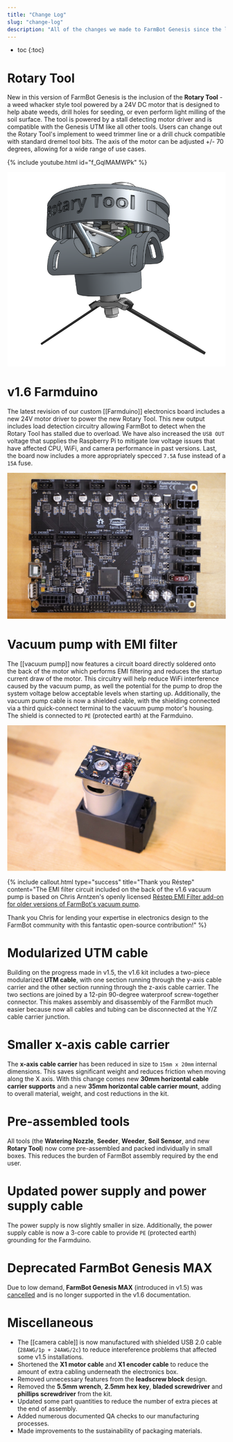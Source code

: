 ```yaml
---
title: "Change Log"
slug: "change-log"
description: "All of the changes we made to FarmBot Genesis since the last version"
---
```


* toc
{:toc}

# Rotary Tool

New in this version of FarmBot Genesis is the inclusion of the **Rotary Tool** - a weed whacker style tool powered by a 24V DC motor that is designed to help abate weeds, drill holes for seeding, or even perform light milling of the soil surface. The tool is powered by a stall detecting motor driver and is compatible with the Genesis UTM like all other tools. Users can change out the Rotary Tool's implement to weed trimmer line or a drill chuck compatible with standard dremel tool bits. The axis of the motor can be adjusted +/- 70 degrees, allowing for a wide range of use cases.

{% include youtube.html id="f_GqlMAMWPk" %}

![rotary tool](_images/rotary_tool.png)

# v1.6 Farmduino

The latest revision of our custom [[Farmduino]] electronics board includes a new 24V motor driver to power the new Rotary Tool. This new output includes load detection circuitry allowing FarmBot to detect when the Rotary Tool has stalled due to overload. We have also increased the `USB OUT` voltage that supplies the Raspberry Pi to mitigate low voltage issues that have affected CPU, WiFi, and camera performance in past versions. Last, the board now includes a more appropriately specced `7.5A` fuse instead of a `15A` fuse.

![farmduino v1.6](_images/farmduino.jpg)

# Vacuum pump with EMI filter

The [[vacuum pump]] now features a circuit board directly soldered onto the back of the motor which performs EMI filtering and reduces the startup current draw of the motor. This circuitry will help reduce WiFi interference caused by the vacuum pump, as well the potential for the pump to drop the system voltage below acceptable levels when starting up. Additionally, the vacuum pump cable is now a shielded cable, with the shielding connected via a third quick-connect terminal to the vacuum pump motor's housing. The shield is connected to `PE` (protected earth) at the Farmduino.

![vacuum pump with EMI filter](_images/vacuum_pump.jpg)

{%
include callout.html
type="success"
title="Thank you Réstep"
content="The EMI filter circuit included on the back of the v1.6 vacuum pump is based on Chris Arntzen's openly licensed [Réstep EMI Filter add-on for older versions of FarmBot's vacuum pump](https://www.restep.eco/emi-filter).

Thank you Chris for lending your expertise in electronics design to the FarmBot community with this fantastic open-source contribution!"
%}

# Modularized UTM cable

Building on the progress made in v1.5, the v1.6 kit includes a two-piece modularized **UTM cable**, with one section running through the y-axis cable carrier and the other section running through the z-axis cable carrier. The two sections are joined by a 12-pin 90-degree waterproof screw-together connector. This makes assembly and disassembly of the FarmBot much easier because now all cables and tubing can be disconnected at the Y/Z cable carrier junction.

# Smaller x-axis cable carrier

The **x-axis cable carrier** has been reduced in size to `15mm x 20mm` internal dimensions. This saves significant weight and reduces friction when moving along the X axis. With this change comes new **30mm horizontal cable carrier supports** and a new **35mm horizontal cable carrier mount**, adding to overall material, weight, and cost reductions in the kit.

# Pre-assembled tools

All tools (the **Watering Nozzle**, **Seeder**, **Weeder**, **Soil Sensor**, and new **Rotary Tool**) now come pre-assembled and packed individually in small boxes. This reduces the burden of FarmBot assembly required by the end user.

# Updated power supply and power supply cable

The power supply is now slightly smaller in size. Additionally, the power supply cable is now a 3-core cable to provide `PE` (protected earth) grounding for the Farmduino.

# Deprecated FarmBot Genesis MAX

Due to low demand, **FarmBot Genesis MAX** (introduced in v1.5) was [cancelled](https://farm.bot/blogs/news/putting-farmbot-genesis-max-and-express-max-on-hold) and is no longer supported in the v1.6 documentation.

# Miscellaneous

* The [[camera cable]] is now manufactured with shielded USB 2.0 cable (`28AWG/1p + 24AWG/2c`) to reduce intereference problems that affected some v1.5 installations.
* Shortened the **X1 motor cable** and **X1 encoder cable** to reduce the amount of extra cabling underneath the electronics box.
* Removed unnecessary features from the **leadscrew block** design.
* Removed the **5.5mm wrench**, **2.5mm hex key**, **bladed screwdriver** and **phillips screwdriver** from the kit.
* Updated some part quantities to reduce the number of extra pieces at the end of assembly.
* Added numerous documented QA checks to our manufacturing processes.
* Made improvements to the sustainability of packaging materials.
